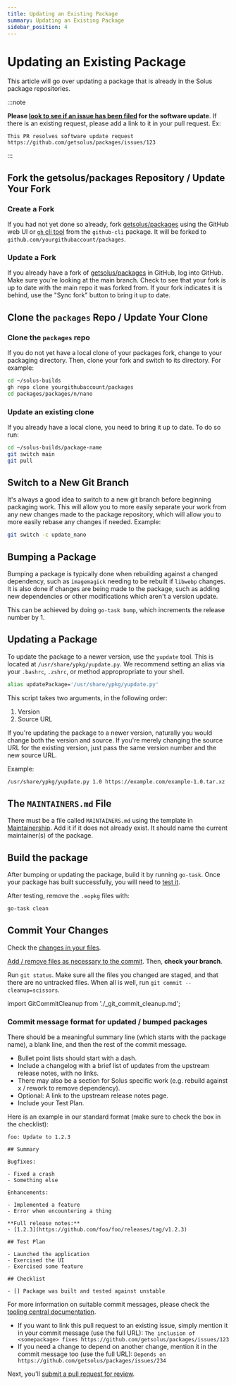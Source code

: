 ```yaml
---
title: Updating an Existing Package
summary: Updating an Existing Package
sidebar_position: 4
---
```


# Updating an Existing Package

This article will go over updating a package that is already in the Solus package repositories.

:::note

**Please [look to see if an issue has been filed](https://github.com/getsolus/packages/issues?q=label%3A%22Package+Request%22) for the software update**.
If there is an existing request, please add a link to it in your pull request. Ex:

```
This PR resolves software update request https://github.com/getsolus/packages/issues/123
```

:::

## Fork the getsolus/packages Repository / Update Your Fork

### Create a Fork

If you had not yet done so already, fork [getsolus/packages](https://github.com/getsolus/packages) using the GitHub web UI or [`gh` cli tool](https://cli.github.com/manual/gh_repo_fork) from the `github-cli` package. It will be forked to `github.com/yourgithubaccount/packages`.

### Update a Fork

If you already have a fork of [getsolus/packages](https://github.com/getsolus/packages) in GitHub, log into GitHub. Make sure you're looking at the main branch. Check to see that your fork is up to date with the main repo it was forked from. If your fork indicates it is behind, use the "Sync fork" button to bring it up to date.

## Clone the `packages` Repo / Update Your Clone

### Clone the `packages` repo

If you do not yet have a local clone of your packages fork, change to your packaging directory. Then, clone your fork and switch to its directory. For example:

```bash
cd ~/solus-builds
gh repo clone yourgithubaccount/packages
cd packages/packages/n/nano
```

### Update an existing clone

If you already have a local clone, you need to bring it up to date. To do so run:

```bash
cd ~/solus-builds/package-name
git switch main
git pull
```

## Switch to a New Git Branch

It's always a good idea to switch to a new git branch before beginning packaging work. This will allow you to more easily separate your work from any new changes made to the package repository, which will allow you to more easily rebase any changes if needed.
Example:

```bash
git switch -c update_nano
```

## Bumping a Package

Bumping a package is typically done when rebuilding against a changed dependency, such as `imagemagick` needing to be rebuilt if `libwebp` changes. It is also done if changes are being made to the package, such as adding new dependencies or other modifications which aren't a version update.

This can be achieved by doing `go-task bump`, which increments the release number by 1.

## Updating a Package

To update the package to a newer version, use the `yupdate` tool. This is located at `/usr/share/ypkg/yupdate.py`. We recommend setting an alias via your `.bashrc`, `.zshrc`, or method appropropriate to your shell.

```bash
alias updatePackage='/usr/share/ypkg/yupdate.py'
```

This script takes two arguments, in the following order:

1. Version
2. Source URL

If you're updating the package to a newer version, naturally you would change both the version and source. If you're merely changing the source URL for the existing version, just pass the same version number and the new source URL.

Example:

```bash
/usr/share/ypkg/yupdate.py 1.0 https://example.com/example-1.0.tar.xz
```

## The `MAINTAINERS.md` File

There must be a file called `MAINTAINERS.md` using the template in [Maintainership](procedures/maintainership.md). Add it if it does not already exist. It should name the current maintainer(s) of the package.

## Build the package

After bumping or updating the package, build it by running `go-task`.
Once your package has built successfully, you will need to [test it](testing-a-package).

After testing, remove the `.eopkg` files with:

```bash
go-task clean
```

## Commit Your Changes

Check the [changes in your files](git-basics#check-the-changes-in-your-files).

[Add / remove files as necessary to the commit](git-basics.md). Then, **check your branch**.

Run `git status`. Make sure all the files you changed are staged, and that there are no untracked files. When all is well, run `git commit --cleanup=scissors`.

import GitCommitCleanup from './_git_commit_cleanup.md';

<GitCommitCleanup/>

### Commit message format for updated / bumped packages

There should be a meaningful summary line (which starts with the package name), a blank line, and then the rest of the commit message.

- Bullet point lists should start with a dash.
- Include a changelog with a brief list of updates from the upstream release notes, with no links.
- There may also be a section for Solus specific work (e.g. rebuild against x / rework to remove dependency).
- Optional: A link to the upstream release notes page.
- Include your Test Plan.

Here is an example in our standard format (make sure to check the box in the checklist):

```
foo: Update to 1.2.3

## Summary

Bugfixes:

- Fixed a crash
- Something else

Enhancements:

- Implemented a feature
- Error when encountering a thing

**Full release notes:**
- [1.2.3](https://github.com/foo/foo/releases/tag/v1.2.3)

## Test Plan

- Launched the application
- Exercised the UI
- Exercised some feature

## Checklist

- [] Package was built and tested against unstable
```

For more information on suitable commit messages, please check the [tooling central documentation](https://github.com/solus-project/tooling-central/blob/master/README.rst#using-git).

- If you want to link this pull request to an existing issue, simply mention it in your commit message (use the full URL): `The inclusion of <somepackage> fixes https://github.com/getsolus/packages/issues/123`
- If you need a change to depend on another change, mention it in the commit message too (use the full URL): `Depends on https://github.com/getsolus/packages/issues/234`

Next, you'll [submit a pull request for review](submitting-a-pull-request.md).
